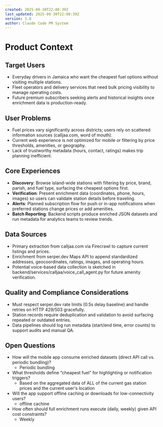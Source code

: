 ```yaml
---
created: 2025-09-30T22:08:39Z
last_updated: 2025-09-30T22:08:39Z
version: 1.0
author: Claude Code PM System
---
```


# Product Context

## Target Users
- Everyday drivers in Jamaica who want the cheapest fuel options without visiting multiple stations.
- Fleet operators and delivery services that need bulk pricing visibility to manage operating costs.
- Future premium subscribers seeking alerts and historical insights once enrichment data is production-ready.

## User Problems
- Fuel prices vary significantly across districts; users rely on scattered information sources (calljaa.com, word of mouth).
- Current web experience is not optimized for mobile or filtering by price thresholds, amenities, or geography.
- Lack of trustworthy metadata (hours, contact, ratings) makes trip planning inefficient.

## Core Experiences
- **Discovery**: Browse island-wide stations with filtering by price, brand, parish, and fuel type, surfacing the cheapest options first.
- **Verification**: Present enrichment data (coordinates, phone, hours, images) so users can validate station details before traveling.
- **Alerts**: Planned subscription flow for push or in-app notifications when preferred stations change prices or add amenities.
- **Batch Reporting**: Backend scripts produce enriched JSON datasets and run metadata for analytics teams to review trends.

## Data Sources
- Primary extraction from calljaa.com via Firecrawl to capture current listings and prices.
- Enrichment from serper.dev Maps API to append standardized addresses, geocoordinates, ratings, images, and operating hours.
- Potential voice-based data collection is sketched in backend/services/calljaa/voice_call_agent.py for future amenity verification.

## Quality and Compliance Considerations
- Must respect serper.dev rate limits (0.5s delay baseline) and handle retries on HTTP 429/503 gracefully.
- Station records require deduplication and validation to avoid surfacing repeated or outdated entries.
- Data pipelines should log run metadata (start/end time, error counts) to support audits and manual QA.

## Open Questions
- How will the mobile app consume enriched datasets (direct API call vs. periodic bundling)?
    - Periodic bundling
- What thresholds define “cheapest fuel” for highlighting or notification triggers?
    - Based on the aggregated data of ALL of the current gas station prices and the current user's location
- Will the app support offline caching or downloads for low-connectivity users?
    - offline cachine
- How often should full enrichment runs execute (daily, weekly) given API cost constraints?
    - Weekly
